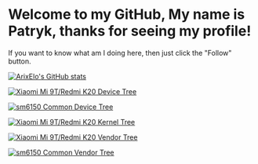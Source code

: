 # Welcome to my GitHub, My name is Patryk, thanks for seeing my profile!
If you want to know what am I doing here, then just click the "Follow" button.


[![ArixElo's GitHub stats](https://github-readme-stats.vercel.app/api?username=ArixElo&show_icons=true&theme=tokyonight)](https://github.com/ArixElo)

[![Xiaomi Mi 9T/Redmi K20 Device Tree](https://github-readme-stats.vercel.app/api/pin/?username=ArixElo&repo=device_xiaomi_davinci)](https://github.com/ArixElo/device_xiaomi_davinci)

[![sm6150 Common Device Tree](https://github-readme-stats.vercel.app/api/pin/?username=ArixElo&repo=device_xiaomi_sm6150-common)](https://github.com/ArixElo/device_xiaomi_sm6150-common)

[![Xiaomi Mi 9T/Redmi K20 Kernel Tree](https://github-readme-stats.vercel.app/api/pin/?username=ArixElo&repo=kernel_xiaomi_sm6150)](https://github.com/ArixElo/kernel_xiaomi_sm6150)

[![Xiaomi Mi 9T/Redmi K20 Vendor Tree](https://github-readme-stats.vercel.app/api/pin/?username=ArixElo&repo=vendor_xiaomi_davinci)](https://github.com/ArixElo/vendor_xiaomi_davinci)

[![sm6150 Common Vendor Tree](https://github-readme-stats.vercel.app/api/pin/?username=ArixElo&repo=vendor_xiaomi_sm6150-common)](https://github.com/ArixElo/vendor_xiaomi_sm6150-common)
